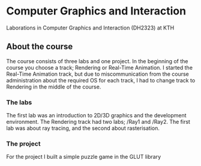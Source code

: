 # Computer Graphics and Interaction
Laborations in Computer Graphics and Interaction (DH2323) at KTH

## About the course
The course consists of three labs and one project. In the beginning of the course you choose a track; Rendering or Real-Time Animation. 
I started the Real-Time Animation track, but due to miscommunication from the course administration about the required OS for each track,  I had
to change track to Rendering in the middle of the course.

### The labs
The first lab was an introduction to 2D/3D graphics and the development environment.
The Rendering track had two labs; /Ray1 and /Ray2. The first lab was about ray tracing, and the second about rasterisation.

### The project
For the project I built a simple puzzle game in the GLUT library
